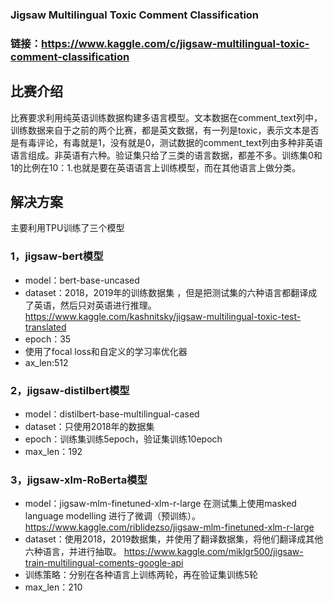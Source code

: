 ### Jigsaw Multilingual Toxic Comment Classification
### 链接：https://www.kaggle.com/c/jigsaw-multilingual-toxic-comment-classification

## 比赛介绍 ##
比赛要求利用纯英语训练数据构建多语言模型。文本数据在comment_text列中，训练数据来自于之前的两个比赛，都是英文数据，有一列是toxic，表示文本是否是有毒评论，有毒就是1，没有就是0，测试数据的comment_text列由多种非英语语言组成。非英语有六种。验证集只给了三类的语言数据，都差不多。训练集0和1的比例在10：1.也就是要在英语语言上训练模型，而在其他语言上做分类。

## 解决方案 ##
主要利用TPU训练了三个模型

### 1，jigsaw-bert模型
* model：bert-base-uncased  
* dataset：2018，2019年的训练数据集 ，但是把测试集的六种语言都翻译成了英语，然后只对英语进行推理。 https://www.kaggle.com/kashnitsky/jigsaw-multilingual-toxic-test-translated 
* epoch：35
* 使用了focal loss和自定义的学习率优化器
* ax_len:512


### 2，jigsaw-distilbert模型
* model：distilbert-base-multilingual-cased
* dataset：只使用2018年的数据集
* epoch：训练集训练5epoch，验证集训练10epoch
* max_len：192

### 3，jigsaw-xlm-RoBerta模型
* model：jigsaw-mlm-finetuned-xlm-r-large   在测试集上使用masked language modelling 进行了微调（预训练）。  https://www.kaggle.com/riblidezso/jigsaw-mlm-finetuned-xlm-r-large
* dataset：使用2018，2019数据集，并使用了翻译数据集，将他们翻译成其他六种语言，并进行抽取。  https://www.kaggle.com/miklgr500/jigsaw-train-multilingual-coments-google-api
* 训练策略：分别在各种语言上训练两轮，再在验证集训练5轮
* max_len：210
